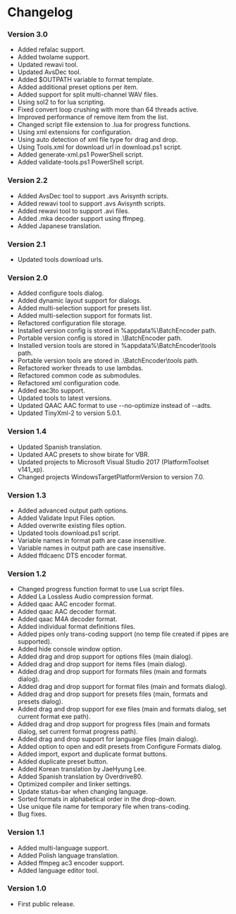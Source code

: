 ﻿# Changelog

### Version 3.0

- Added refalac support.
- Added twolame support.
- Updated rewavi tool.
- Updated AvsDec tool.
- Added $OUTPATH variable to format template.
- Added additional preset options per item.
- Added support for split multi-channel WAV files.
- Using sol2 to for lua scripting.
- Fixed convert loop crushing with more than 64 threads active.
- Improved performance of remove item from the list.
- Changed script file extension to .lua for progress functions.
- Using xml extensions for configuration.
- Using auto detection of xml file type for drag and drop.
- Using Tools.xml for download url in download.ps1 script.
- Added generate-xml.ps1 PowerShell script.
- Added validate-tools.ps1 PowerShell script.

### Version 2.2

- Added AvsDec tool to support .avs Avisynth scripts.
- Added rewavi tool to support .avs Avisynth scripts.
- Added rewavi tool to support .avi files.
- Added .mka decoder support using ffmpeg.
- Added Japanese translation.

### Version 2.1

- Updated tools download urls.

### Version 2.0

- Added configure tools dialog.
- Added dynamic layout support for dialogs.
- Added multi-selection support for presets list.
- Added multi-selection support for formats list.
- Refactored configuration file storage.
- Installed version config is stored in %appdata%\BatchEncoder path.
- Portable version config is stored in .\BatchEncoder path.
- Installed version tools are stored in %appdata%\BatchEncoder\tools path.
- Portable version tools are stored in .\BatchEncoder\tools path.
- Refactored worker threads to use lambdas.
- Refactored common code as submodules.
- Refactored xml configuration code.
- Added eac3to support.
- Updated tools to latest versions.
- Updated QAAC AAC format to use --no-optimize instead of --adts.
- Updated TinyXml-2 to version 5.0.1.

### Version 1.4

- Updated Spanish translation.
- Updated AAC presets to show birate for VBR.
- Updated projects to Microsoft Visual Studio 2017 (PlatformToolset v141_xp).
- Changed projects WindowsTargetPlatformVersion to version 7.0.

### Version 1.3

- Added advanced output path options.
- Added Validate Input Files option.
- Added overwrite existing files option.
- Updated tools download.ps1 script.
- Variable names in format path are case insensitive.
- Variable names in output path are case insensitive.
- Added ffdcaenc DTS encoder format.

### Version 1.2

- Changed progress function format to use Lua script files.
- Added La Lossless Audio compression format.
- Added qaac AAC encoder format.
- Added qaac AAC decoder format.
- Added qaac M4A decoder format.
- Added individual format definitions files.
- Added pipes only trans-coding support (no temp file created if pipes are supported).
- Added hide console window option.
- Added drag and drop support for options files (main dialog).
- Added drag and drop support for items files (main dialog).
- Added drag and drop support for formats files (main and formats dialog).
- Added drag and drop support for format files (main and formats dialog).
- Added drag and drop support for presets files (main, formats and presets dialog).
- Added drag and drop support for exe files (main and formats dialog, set current format exe path).
- Added drag and drop support for progress files (main and formats dialog, set current format progress path).
- Added drag and drop support for language files (main dialog).
- Added option to open and edit presets from Configure Formats dialog.
- Added import, export and duplicate format buttons.
- Added duplicate preset button.
- Added Korean translation by JaeHyung Lee.
- Added Spanish translation by Overdrive80.
- Optimized compiler and linker settings.
- Update status-bar when changing language.
- Sorted formats in alphabetical order in the drop-down.
- Use unique file name for temporary file when trans-coding.
- Bug fixes.

### Version 1.1

- Added multi-language support.
- Added Polish language translation.
- Added ffmpeg ac3 encoder support.
- Added language editor tool.

### Version 1.0

- First public release.
